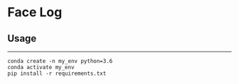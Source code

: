 # Face Log

## Usage
***
```buildoutcfg
conda create -n my_env python=3.6
conda activate my_env
pip install -r requirements.txt
```

